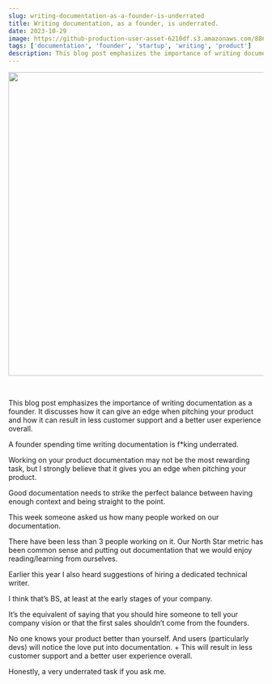 ```yaml
---
slug: writing-documentation-as-a-founder-is-underrated
title: Writing documentation, as a founder, is underrated.
date: 2023-10-29
image: https://github-production-user-asset-6210df.s3.amazonaws.com/88618738/280558061-219994c7-2b9d-4aae-a661-7131583203e3.png
tags: ['documentation', 'founder', 'startup', 'writing', 'product']
description: This blog post emphasizes the importance of writing documentation as a founder. It discusses how it can give an edge when pitching your product and how it can result in less customer support and a better user experience overall.
---
```


<p align="center">
    <img width="600" src="https://github-production-user-asset-6210df.s3.amazonaws.com/88618738/280558061-219994c7-2b9d-4aae-a661-7131583203e3.png"/>
</p>

<br />

This blog post emphasizes the importance of writing documentation as a founder. It discusses how it can give an edge when pitching your product and how it can result in less customer support and a better user experience overall.

<!-- truncate -->

<div style={{borderTop: '1px solid #0088CC', margin: '1.5em 0'}} />

A founder spending time writing documentation is f*king underrated.

Working on your product documentation may not be the most rewarding task, but I strongly believe that it gives you an edge when pitching your product.

Good documentation needs to strike the perfect balance between having enough context and being straight to the point.

This week someone asked us how many people worked on our documentation.

There have been less than 3 people working on it. Our North Star metric has been common sense and putting out documentation that we would enjoy reading/learning from ourselves.

Earlier this year I also heard suggestions of hiring a dedicated technical writer.

I think that’s BS, at least at the early stages of your company.

It’s the equivalent of saying that you should hire someone to tell your company vision or that the first sales shouldn’t come from the founders.

No one knows your product better than yourself. And users (particularly devs) will notice the love put into documentation. + This will result in less customer support and a better user experience overall.

Honestly, a very underrated task if you ask me.
